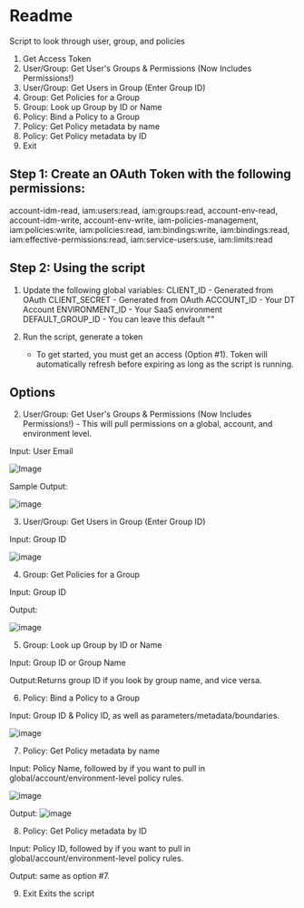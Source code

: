 # Readme

Script to look through user, group, and policies
1. Get Access Token
2. User/Group: Get User's Groups & Permissions (Now Includes Permissions!)
3. User/Group: Get Users in Group (Enter Group ID)
4. Group: Get Policies for a Group
5. Group: Look up Group by ID or Name
6. Policy: Bind a Policy to a Group
7. Policy: Get Policy metadata by name
8. Policy: Get Policy metadata by ID
9. Exit

## Step 1: Create an OAuth Token with the following permissions:
account-idm-read, iam:users:read, iam:groups:read, account-env-read, account-idm-write, account-env-write, iam-policies-management, iam:policies:write, iam:policies:read, iam:bindings:write, iam:bindings:read, iam:effective-permissions:read, iam:service-users:use, iam:limits:read

## Step 2: Using the script
1. Update the following global variables:
  CLIENT_ID - Generated from OAuth
  CLIENT_SECRET - Generated from OAuth
  ACCOUNT_ID - Your DT Account
  ENVIRONMENT_ID - Your SaaS environment
  DEFAULT_GROUP_ID - You can leave this default ""

2. Run the script, generate a token
   - To get started, you must get an access (Option #1). Token will automatically refresh before expiring as long as the script is running.
  

## Options


  2. User/Group: Get User's Groups & Permissions (Now Includes Permissions!) - This will pull permissions on a global, account, and environment level.

  Input: User Email
     
  ![Image](https://github.com/user-attachments/assets/701b36ca-f764-4957-b276-86d73fc6619f)

  Sample Output:
  
  ![image](https://github.com/user-attachments/assets/72e64de9-75c6-4aea-831f-face58c804d7)

  3. User/Group: Get Users in Group (Enter Group ID)

  Input: Group ID

  ![image](https://github.com/user-attachments/assets/9f9d2bbf-d6b3-42cf-a134-287f179fd27f)


  4. Group: Get Policies for a Group

  Input: Group ID

  Output:

  ![image](https://github.com/user-attachments/assets/45f0a273-b0a8-48fc-977b-d3c9f1a28451)


  5. Group: Look up Group by ID or Name

  Input: Group ID or Group Name

  Output:Returns group ID if you look by group name, and vice versa. 

  6. Policy: Bind a Policy to a Group

  Input: Group ID & Policy ID, as well as parameters/metadata/boundaries.

  ![image](https://github.com/user-attachments/assets/8fe7b874-dbb2-4983-8897-be049b81534a)

  7. Policy: Get Policy metadata by name

  Input: Policy Name, followed by if you want to pull in global/account/environment-level policy rules.
  
  ![image](https://github.com/user-attachments/assets/cf7ca1ea-f68d-4232-9c71-de967e4c27aa)
  
  Output:
  ![image](https://github.com/user-attachments/assets/62417be4-4663-4a84-9a08-327c4dd74a9e)

  8. Policy: Get Policy metadata by ID

  Input: Policy ID, followed by if you want to pull in global/account/environment-level policy rules.

  Output: same as option #7.

  9. Exit
      Exits the script
   
